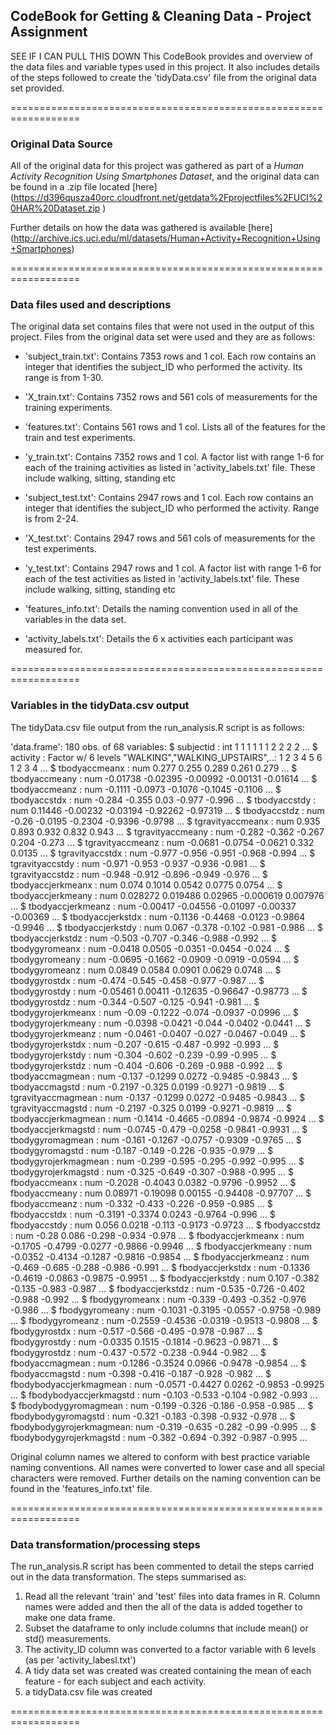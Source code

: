 ## CodeBook for Getting & Cleaning Data - Project Assignment
SEE IF  I CAN PULL THIS DOWN
This CodeBook provides and overview of the data files and variable types used in this project. It also includes details of the steps followed to create the 'tidyData.csv' file from the original data set provided.


==================================================================
### Original Data Source
All of the original data for this project was gathered as part of a *Human Activity Recognition Using Smartphones Dataset*, and the original data can be found in a .zip file located [here] (https://d396qusza40orc.cloudfront.net/getdata%2Fprojectfiles%2FUCI%20HAR%20Dataset.zip )

Further details on how the data was gathered is available [here] (http://archive.ics.uci.edu/ml/datasets/Human+Activity+Recognition+Using+Smartphones)


==================================================================
### Data files used and descriptions
The original data set contains files that were not used in the output of this project. Files from the original data set were used and they are as follows:

- 'subject_train.txt': Contains 7353 rows and 1 col. Each row contains an integer that identifies the subject_ID who performed the activity. Its range is from 1-30.
- 'X_train.txt': Contains 7352 rows and 561 cols of measurements for the training experiments. 
- 'features.txt': Contains 561 rows and 1 col. Lists all of the features for the train and test experiments. 
- 'y_train.txt': Contains 7352 rows and 1 col. A factor list with range 1-6 for each of the training activities as listed in 'activity_labels.txt' file. These include walking, sitting, standing etc
- 'subject_test.txt': Contains 2947 rows and 1 col. Each row contains an integer that identifies the subject_ID who performed the activity. Range is from 2-24. 
- 'X_test.txt': Contains 2947 rows and 561 cols of measurements for the test experiments.
- 'y_test.txt': Contains 2947 rows and 1 col. A factor list with range 1-6 for each of the test activities as listed in 'activity_labels.txt' file. These include walking, sitting, standing etc

- 'features_info.txt': Details the naming convention used in all of the variables in the data set.
- 'activity_labels.txt': Details the 6 x activities each participant was measured for. 


==================================================================
### Variables in the tidyData.csv output
The tidyData.csv file output from the run_analysis.R script is as follows:

'data.frame':	180 obs. of  68 variables:
 $ subjectid               : int  1 1 1 1 1 1 2 2 2 2 ...
 $ activity                : Factor w/ 6 levels "WALKING","WALKING_UPSTAIRS",..: 1 2 3 4 5 6 1 2 3 4 ...
 $ tbodyaccmeanx           : num  0.277 0.255 0.289 0.261 0.279 ...
 $ tbodyaccmeany           : num  -0.01738 -0.02395 -0.00992 -0.00131 -0.01614 ...
 $ tbodyaccmeanz           : num  -0.1111 -0.0973 -0.1076 -0.1045 -0.1106 ...
 $ tbodyaccstdx            : num  -0.284 -0.355 0.03 -0.977 -0.996 ...
 $ tbodyaccstdy            : num  0.11446 -0.00232 -0.03194 -0.92262 -0.97319 ...
 $ tbodyaccstdz            : num  -0.26 -0.0195 -0.2304 -0.9396 -0.9798 ...
 $ tgravityaccmeanx        : num  0.935 0.893 0.932 0.832 0.943 ...
 $ tgravityaccmeany        : num  -0.282 -0.362 -0.267 0.204 -0.273 ...
 $ tgravityaccmeanz        : num  -0.0681 -0.0754 -0.0621 0.332 0.0135 ...
 $ tgravityaccstdx         : num  -0.977 -0.956 -0.951 -0.968 -0.994 ...
 $ tgravityaccstdy         : num  -0.971 -0.953 -0.937 -0.936 -0.981 ...
 $ tgravityaccstdz         : num  -0.948 -0.912 -0.896 -0.949 -0.976 ...
 $ tbodyaccjerkmeanx       : num  0.074 0.1014 0.0542 0.0775 0.0754 ...
 $ tbodyaccjerkmeany       : num  0.028272 0.019486 0.02965 -0.000619 0.007976 ...
 $ tbodyaccjerkmeanz       : num  -0.00417 -0.04556 -0.01097 -0.00337 -0.00369 ...
 $ tbodyaccjerkstdx        : num  -0.1136 -0.4468 -0.0123 -0.9864 -0.9946 ...
 $ tbodyaccjerkstdy        : num  0.067 -0.378 -0.102 -0.981 -0.986 ...
 $ tbodyaccjerkstdz        : num  -0.503 -0.707 -0.346 -0.988 -0.992 ...
 $ tbodygyromeanx          : num  -0.0418 0.0505 -0.0351 -0.0454 -0.024 ...
 $ tbodygyromeany          : num  -0.0695 -0.1662 -0.0909 -0.0919 -0.0594 ...
 $ tbodygyromeanz          : num  0.0849 0.0584 0.0901 0.0629 0.0748 ...
 $ tbodygyrostdx           : num  -0.474 -0.545 -0.458 -0.977 -0.987 ...
 $ tbodygyrostdy           : num  -0.05461 0.00411 -0.12635 -0.96647 -0.98773 ...
 $ tbodygyrostdz           : num  -0.344 -0.507 -0.125 -0.941 -0.981 ...
 $ tbodygyrojerkmeanx      : num  -0.09 -0.1222 -0.074 -0.0937 -0.0996 ...
 $ tbodygyrojerkmeany      : num  -0.0398 -0.0421 -0.044 -0.0402 -0.0441 ...
 $ tbodygyrojerkmeanz      : num  -0.0461 -0.0407 -0.027 -0.0467 -0.049 ...
 $ tbodygyrojerkstdx       : num  -0.207 -0.615 -0.487 -0.992 -0.993 ...
 $ tbodygyrojerkstdy       : num  -0.304 -0.602 -0.239 -0.99 -0.995 ...
 $ tbodygyrojerkstdz       : num  -0.404 -0.606 -0.269 -0.988 -0.992 ...
 $ tbodyaccmagmean         : num  -0.137 -0.1299 0.0272 -0.9485 -0.9843 ...
 $ tbodyaccmagstd          : num  -0.2197 -0.325 0.0199 -0.9271 -0.9819 ...
 $ tgravityaccmagmean      : num  -0.137 -0.1299 0.0272 -0.9485 -0.9843 ...
 $ tgravityaccmagstd       : num  -0.2197 -0.325 0.0199 -0.9271 -0.9819 ...
 $ tbodyaccjerkmagmean     : num  -0.1414 -0.4665 -0.0894 -0.9874 -0.9924 ...
 $ tbodyaccjerkmagstd      : num  -0.0745 -0.479 -0.0258 -0.9841 -0.9931 ...
 $ tbodygyromagmean        : num  -0.161 -0.1267 -0.0757 -0.9309 -0.9765 ...
 $ tbodygyromagstd         : num  -0.187 -0.149 -0.226 -0.935 -0.979 ...
 $ tbodygyrojerkmagmean    : num  -0.299 -0.595 -0.295 -0.992 -0.995 ...
 $ tbodygyrojerkmagstd     : num  -0.325 -0.649 -0.307 -0.988 -0.995 ...
 $ fbodyaccmeanx           : num  -0.2028 -0.4043 0.0382 -0.9796 -0.9952 ...
 $ fbodyaccmeany           : num  0.08971 -0.19098 0.00155 -0.94408 -0.97707 ...
 $ fbodyaccmeanz           : num  -0.332 -0.433 -0.226 -0.959 -0.985 ...
 $ fbodyaccstdx            : num  -0.3191 -0.3374 0.0243 -0.9764 -0.996 ...
 $ fbodyaccstdy            : num  0.056 0.0218 -0.113 -0.9173 -0.9723 ...
 $ fbodyaccstdz            : num  -0.28 0.086 -0.298 -0.934 -0.978 ...
 $ fbodyaccjerkmeanx       : num  -0.1705 -0.4799 -0.0277 -0.9866 -0.9946 ...
 $ fbodyaccjerkmeany       : num  -0.0352 -0.4134 -0.1287 -0.9816 -0.9854 ...
 $ fbodyaccjerkmeanz       : num  -0.469 -0.685 -0.288 -0.986 -0.991 ...
 $ fbodyaccjerkstdx        : num  -0.1336 -0.4619 -0.0863 -0.9875 -0.9951 ...
 $ fbodyaccjerkstdy        : num  0.107 -0.382 -0.135 -0.983 -0.987 ...
 $ fbodyaccjerkstdz        : num  -0.535 -0.726 -0.402 -0.988 -0.992 ...
 $ fbodygyromeanx          : num  -0.339 -0.493 -0.352 -0.976 -0.986 ...
 $ fbodygyromeany          : num  -0.1031 -0.3195 -0.0557 -0.9758 -0.989 ...
 $ fbodygyromeanz          : num  -0.2559 -0.4536 -0.0319 -0.9513 -0.9808 ...
 $ fbodygyrostdx           : num  -0.517 -0.566 -0.495 -0.978 -0.987 ...
 $ fbodygyrostdy           : num  -0.0335 0.1515 -0.1814 -0.9623 -0.9871 ...
 $ fbodygyrostdz           : num  -0.437 -0.572 -0.238 -0.944 -0.982 ...
 $ fbodyaccmagmean         : num  -0.1286 -0.3524 0.0966 -0.9478 -0.9854 ...
 $ fbodyaccmagstd          : num  -0.398 -0.416 -0.187 -0.928 -0.982 ...
 $ fbodybodyaccjerkmagmean : num  -0.0571 -0.4427 0.0262 -0.9853 -0.9925 ...
 $ fbodybodyaccjerkmagstd  : num  -0.103 -0.533 -0.104 -0.982 -0.993 ...
 $ fbodybodygyromagmean    : num  -0.199 -0.326 -0.186 -0.958 -0.985 ...
 $ fbodybodygyromagstd     : num  -0.321 -0.183 -0.398 -0.932 -0.978 ...
 $ fbodybodygyrojerkmagmean: num  -0.319 -0.635 -0.282 -0.99 -0.995 ...
 $ fbodybodygyrojerkmagstd : num  -0.382 -0.694 -0.392 -0.987 -0.995 ...

Original column names we altered to conform with best practice variable naming conventions. All names were converted to lower case and all special characters were removed. Further details on the naming convention can be found in the 'features_info.txt' file. 


==================================================================

### Data transformation/processing steps
The run_analysis.R script has been commented to detail the steps carried out in the data transformation. The steps summarised as: 

1. Read all the relevant 'train' and 'test' files into data frames in R. Column names were added and then the all of the data is added together to make one data frame.
2. Subset the dataframe to only include columns that include mean() or std() measurements.
3. The activity_ID column was converted to a factor variable with 6 levels (as per 'activity_labesl.txt')
4. A tidy data set was created was created containing the mean of each feature - for each subject and each activity.
5. a tidyData.csv file was created

==================================================================

